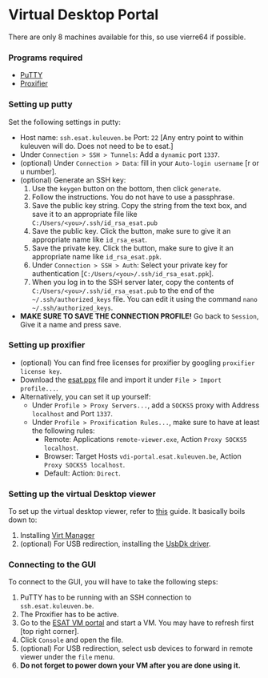 # Virtual Desktop Portal

There are only 8 machines available for this, so use vierre64 if possible.

### Programs required
* [PuTTY](https://www.chiark.greenend.org.uk/~sgtatham/putty/latest.html)
* [Proxifier](https://www.proxifier.com/)

### Setting up putty
Set the following settings in putty:
* Host name: `ssh.esat.kuleuven.be` Port: `22` [Any entry point to within kuleuven will do. Does not need to be to esat.]
* Under `Connection > SSH > Tunnels`: Add a `dynamic` port `1337`.
* (optional) Under `Connection > Data`: fill in your `Auto-login username` [r or u number].
* (optional) Generate an SSH key:
    1. Use the `keygen` button on the bottom, then click `generate`.
    2. Follow the instructions. You do not have to use a passphrase.
    3. Save the public key string. Copy the string from the text box, and save it to an appropriate file like `C:/Users/<you>/.ssh/id_rsa_esat.pub`
    4. Save the public key. Click the button, make sure to give it an appropriate name like `id_rsa_esat`.
    5. Save the private key. Click the button, make sure to give it an appropriate name like `id_rsa_esat.ppk`.
    6. Under `Connection > SSH > Auth`: Select your private key for authentication [`C:/Users/<you>/.ssh/id_rsa_esat.ppk`].
    7. When you log in to the SSH server later, copy the contents of `C:/Users/<you>/.ssh/id_rsa_esat.pub` to the end of the `~/.ssh/authorized_keys` file. You can edit it using the command `nano ~/.ssh/authorized_keys`.
* **MAKE SURE TO SAVE THE CONNECTION PROFILE!** Go back to `Session`, Give it a name and press save.

### Setting up proxifier
* (optional) You can find free licenses for proxifier by googling `proxifier license key`.
* Download the [esat.ppx](https://raw.githubusercontent.com/L0laapk3/kuleuven_esat_connect_guide/master/esat.ppx) file and import it under `File > Import profile...`.
* Alternatively, you can set it up yourself:
    * Under `Profile > Proxy Servers...`, add a `SOCKS5` proxy with Address `localhost` and Port `1337`.
    * Under `Profile > Proxification Rules...`, make sure to have at least the following rules:
        * Remote: Applications `remote-viewer.exe`, Action `Proxy SOCKS5 localhost`.
        * Browser: Target Hosts `vdi-portal.esat.kuleuven.be`, Action `Proxy SOCKS5 localhost`.
        * Default: Action: `Direct`.

### Setting up the virtual Desktop viewer
To set up the virtual desktop viewer, refer to [this](https://wiki.esat.kuleuven.be/it/VirtualDesktopAccess) guide. It basically boils down to:
1. Installing [Virt Manager](https://virt-manager.org/download/)
2. (optional) For USB redirection, installing the [UsbDk driver](https://www.spice-space.org/download.html).

### Connecting to the GUI
To connect to the GUI, you will have to take the following steps:
1. PuTTY has to be running with an SSH connection to `ssh.esat.kuleuven.be`.
2. The Proxifier has to be active.
3. Go to the [ESAT VM portal](https://vdi-portal.esat.kuleuven.be/ovirt-engine/userportal/) and start a VM. You may have to refresh first [top right corner].
4. Click `Console` and open the file.
5. (optional) For USB redirection, select usb devices to forward in remote viewer under the `file` menu.
6. **Do not forget to power down your VM after you are done using it.**